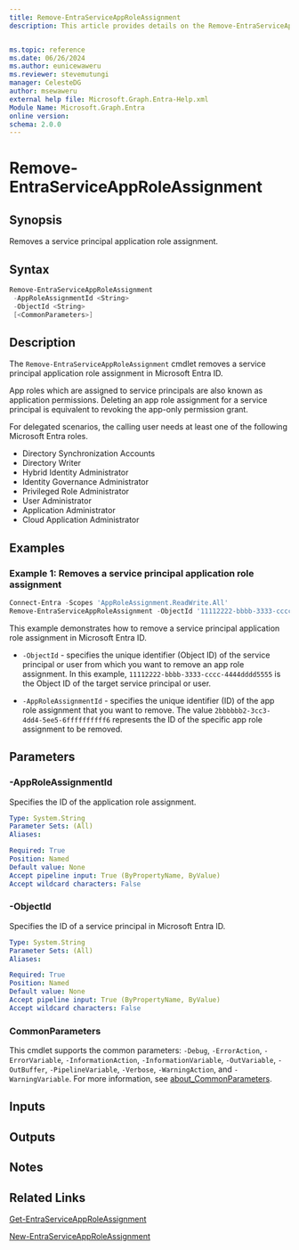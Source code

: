 ```yaml
---
title: Remove-EntraServiceAppRoleAssignment
description: This article provides details on the Remove-EntraServiceAppRoleAssignment command.


ms.topic: reference
ms.date: 06/26/2024
ms.author: eunicewaweru
ms.reviewer: stevemutungi
manager: CelesteDG
author: msewaweru
external help file: Microsoft.Graph.Entra-Help.xml
Module Name: Microsoft.Graph.Entra
online version:
schema: 2.0.0
---
```


# Remove-EntraServiceAppRoleAssignment

## Synopsis

Removes a service principal application role assignment.

## Syntax

```powershell
Remove-EntraServiceAppRoleAssignment 
 -AppRoleAssignmentId <String> 
 -ObjectId <String>
 [<CommonParameters>]
```

## Description

The `Remove-EntraServiceAppRoleAssignment` cmdlet removes a service principal application role assignment in Microsoft Entra ID.

App roles which are assigned to service principals are also known as application permissions. Deleting an app role assignment for a service principal is equivalent to revoking the app-only permission grant.

For delegated scenarios, the calling user needs at least one of the following Microsoft Entra roles.

- Directory Synchronization Accounts
- Directory Writer
- Hybrid Identity Administrator
- Identity Governance Administrator
- Privileged Role Administrator
- User Administrator
- Application Administrator
- Cloud Application Administrator

## Examples

### Example 1: Removes a service principal application role assignment

```powershell
Connect-Entra -Scopes 'AppRoleAssignment.ReadWrite.All'
Remove-EntraServiceAppRoleAssignment -ObjectId '11112222-bbbb-3333-cccc-4444dddd5555'  -AppRoleAssignmentId '2bbbbbb2-3cc3-4dd4-5ee5-6ffffffffff6'
```

This example demonstrates how to remove a service principal application role assignment in Microsoft Entra ID.

- `-ObjectId` - specifies the unique identifier (Object ID) of the service principal or user from which you want to remove an app role assignment. In this example, `11112222-bbbb-3333-cccc-4444dddd5555` is the Object ID of the target service principal or user.

- `-AppRoleAssignmentId` - specifies the unique identifier (ID) of the app role assignment that you want to remove. The value `2bbbbbb2-3cc3-4dd4-5ee5-6ffffffffff6` represents the ID of the specific app role assignment to be removed.

## Parameters

### -AppRoleAssignmentId

Specifies the ID of the application role assignment.

```yaml
Type: System.String
Parameter Sets: (All)
Aliases:

Required: True
Position: Named
Default value: None
Accept pipeline input: True (ByPropertyName, ByValue)
Accept wildcard characters: False
```

### -ObjectId

Specifies the ID of a service principal in Microsoft Entra ID.

```yaml
Type: System.String
Parameter Sets: (All)
Aliases:

Required: True
Position: Named
Default value: None
Accept pipeline input: True (ByPropertyName, ByValue)
Accept wildcard characters: False
```

### CommonParameters

This cmdlet supports the common parameters: `-Debug`, `-ErrorAction`, `-ErrorVariable`, `-InformationAction`, `-InformationVariable`, `-OutVariable`, `-OutBuffer`, `-PipelineVariable`, `-Verbose`, `-WarningAction`, and `-WarningVariable`. For more information, see [about_CommonParameters](https://go.microsoft.com/fwlink/?LinkID=113216).

## Inputs

## Outputs

## Notes

## Related Links

[Get-EntraServiceAppRoleAssignment](Get-EntraServiceAppRoleAssignment.md)

[New-EntraServiceAppRoleAssignment](New-EntraServiceAppRoleAssignment.md)

